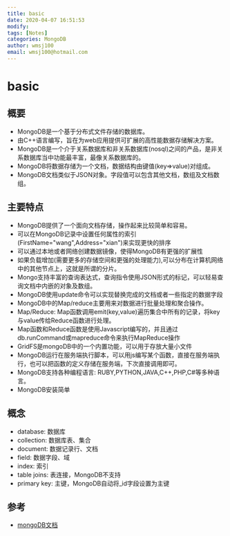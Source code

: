 ```yaml
---
title: basic
date: 2020-04-07 16:51:53
modify: 
tags: [Notes]
categories: MongoDB
author: wmsj100
email: wmsj100@hotmail.com
---
```


# basic

## 概要

- MongoDB是一个基于分布式文件存储的数据库。
- 由C++语言编写，旨在为web应用提供可扩展的高性能数据存储解决方案。
- MongoDB是一个介于关系数据库和非关系数据库(nosql)之间的产品，是非关系数据库当中功能最丰富，最像关系数据库的。
- MongoDB将数据存储为一个文档，数据结构由键值(key=>value)对组成。
- MongoDB文档类似于JSON对象。字段值可以包含其他文档，数组及文档数组。

## 主要特点

- MongoDB提供了一个面向文档存储，操作起来比较简单和容易。
- 可以在MongoDB记录中设置任何属性的索引(FirstName="wang",Address="xian")来实现更快的排序
- 可以通过本地或者网络创建数据镜像，使得MongoDB有更强的扩展性
- 如果负载增加(需要更多的存储空间和更强的处理能力),可以分布在计算机网络中的其他节点上，这就是所谓的分片。
- Mongo支持丰富的查询表达式，查询指令使用JSON形式的标记，可以轻易查询文档中内嵌的对象及数组。
- MongoDB使用update命令可以实现替换完成的文档或者一些指定的数据字段
- MongoDB中的Map/reduce主要用来对数据进行批量处理和聚合操作。
- Map/Reduce: Map函数调用emit(key,value)遍历集合中所有的记录，将key与value传给Reduce函数进行处理。
- Map函数和Reduce函数是使用Javascript编写的，并且通过db.runCommand或mapreduce命令来执行MapReduce操作
- GridFS是mongoDB中的一个内置功能，可以用于存放大量小文件
- MongoDB运行在服务端执行脚本，可以用js编写某个函数，直接在服务端执行，也可以把函数的定义存储在服务端，下次直接调用即可。
- MongoDB支持各种编程语言: RUBY,PYTHON,JAVA,C++,PHP,C#等多种语言。
- MongoDB安装简单

## 概念

- database: 数据库
- collection: 数据库表、集合
- document: 数据记录行、文档
- field: 数据字段、域
- index: 索引
- table joins: 表连接，MongoDB不支持
- primary key: 主键，MongoDB自动将_id字段设置为主键

## 参考

- [mongoDB文档](https://www.mongodb.org.cn/tutorial/6.html)
